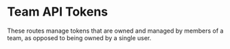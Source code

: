 # Team API Tokens

These routes manage tokens that are owned and managed by members of a team, as opposed to being owned by a single user.
